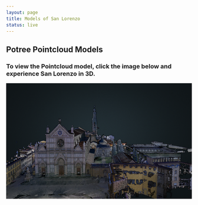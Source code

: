 ```yaml
---
layout: page
title: Models of San Lorenzo
status: live
---
```

<article>
     <h2>Potree Pointcloud Models</h2>
     <h3>To view the Pointcloud model, click the image below and experience San Lorenzo in 3D.</h3>
 <p>
  <a href="https://3d.wlu.edu/v21/pages/lorenzo.html" title="Redirect to San Lorenzo Model">
    <img src="/assets/images/santa-croce-models-pointcloud.png" alt="Santa Croce Model" />
  </a>
</p>
